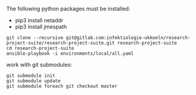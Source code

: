 The following python packages must be installed:

* pip3 install netaddr
* pip3 install jmespath

```
git clone --recursive git@gitlab.com:infektiologie-ukkoeln/research-project-suite/research-project-suite.git research-project-suite
cd research-project-suite
ansible-playbook -i environments/local/all.yaml
```

work with git submodules:
```
git submodule init
git submodule update
git submodule foreach git checkout master
```
